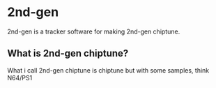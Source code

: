 # 2nd-gen
2nd-gen is a tracker software for making 2nd-gen chiptune.

## What is 2nd-gen chiptune?
What i call 2nd-gen chiptune is chiptune but with some samples, think N64/PS1
